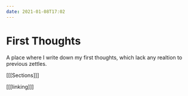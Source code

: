 ```yaml
---
date: 2021-01-08T17:02
---
```


# First Thoughts
A place where I write down my first thoughts, which lack any realtion to previous zettles. 

[[[Sections]]]

[[[linking]]]


